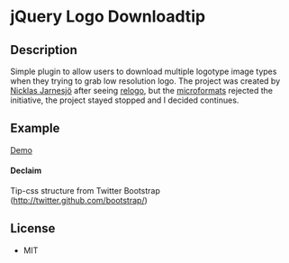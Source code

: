 # jQuery Logo Downloadtip

## Description
Simple plugin to allow users to download multiple logotype image types when they trying to grab low resolution logo.
The project was created by [Nicklas Jarnesjö](http://www.jarnesjo.net/) after seeing [relogo](http://relogo.org/), but the [microformats](http://microformats.org/wiki/rel-logo) rejected the initiative, the project stayed stopped and I decided continues.

## Example
[Demo](http://demo.jarnesjo.net/jquery-logo-downloadtip/)

#### Declaim
Tip-css structure from Twitter Bootstrap (http://twitter.github.com/bootstrap/)

## License
* MIT

